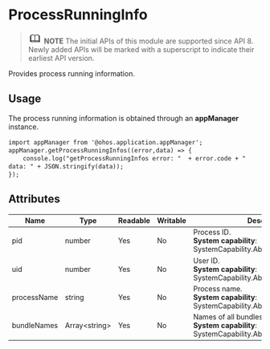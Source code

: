 # ProcessRunningInfo

> ![icon-note.gif](public_sys-resources/icon-note.gif) **NOTE**
> The initial APIs of this module are supported since API 8. Newly added APIs will be marked with a superscript to indicate their earliest API version.


Provides process running information.


## Usage


The process running information is obtained through an **appManager** instance.


  
```
import appManager from '@ohos.application.appManager';
appManager.getProcessRunningInfos((error,data) => { 
    console.log("getProcessRunningInfos error: "  + error.code + " data: " + JSON.stringify(data));
});
```


## Attributes

  | Name| Type| Readable| Writable| Description| 
| -------- | -------- | -------- | -------- | -------- |
| pid | number | Yes| No| Process ID. <br><b>System capability</b>: SystemCapability.Ability.AbilityRuntime.Core| 
| uid | number | Yes| No| User ID. <br><b>System capability</b>: SystemCapability.Ability.AbilityRuntime.Core| 
| processName | string | Yes| No| Process name. <br><b>System capability</b>: SystemCapability.Ability.AbilityRuntime.Core| 
| bundleNames | Array&lt;string&gt; | Yes| No| Names of all bundles running in the process. <br><b>System capability</b>: SystemCapability.Ability.AbilityRuntime.Core| 
